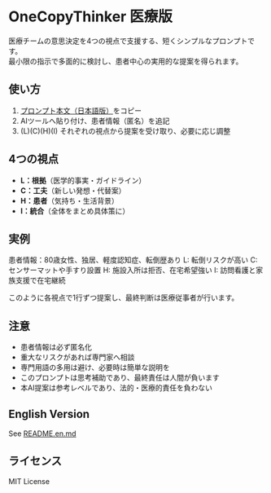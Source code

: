 # OneCopyThinker 医療版

医療チームの意思決定を4つの視点で支援する、短くシンプルなプロンプトです。  
最小限の指示で多面的に検討し、患者中心の実用的な提案を得られます。

## 使い方
1. [プロンプト本文（日本語版）](medical-ja.md)をコピー
2. AIツールへ貼り付け、患者情報（匿名）を追記
3. (L)(C)(H)(I) それぞれの視点から提案を受け取り、必要に応じ調整

## 4つの視点
- **L：根拠**（医学的事実・ガイドライン）  
- **C：工夫**（新しい発想・代替案）  
- **H：患者**（気持ち・生活背景）  
- **I：統合**（全体をまとめ具体策に）

## 実例
患者情報：80歳女性、独居、軽度認知症、転倒歴あり
L: 転倒リスクが高い
C: センサーマットや手すり設置
H: 施設入所は拒否、在宅希望強い
I: 訪問看護と家族支援で在宅継続

このように各視点で1行ずつ提案し、最終判断は医療従事者が行います。

## 注意
- 患者情報は必ず匿名化  
- 重大なリスクがあれば専門家へ相談  
- 専門用語の多用は避け、必要時は簡単な説明を  
- このプロンプトは思考補助であり、最終責任は人間が負います
- 本AI提案は参考レベルであり、法的・医療的責任を負わない

## English Version
See [README.en.md](README.en.md)

## ライセンス
MIT License

